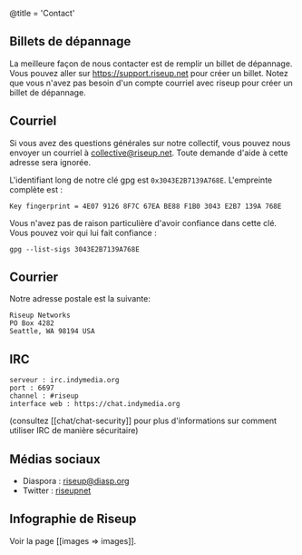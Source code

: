 @title = 'Contact'

## Billets de dépannage

La meilleure façon de nous contacter est de remplir un billet de dépannage. Vous pouvez aller sur https://support.riseup.net pour créer un billet. Notez que vous n'avez pas besoin d'un compte courriel avec riseup pour créer un billet de dépannage.

## Courriel

Si vous avez des questions générales sur notre collectif, vous pouvez nous envoyer un courriel à collective@riseup.net. Toute demande d'aide à cette adresse sera ignorée.

L'identifiant long de notre clé gpg est `0x3043E2B7139A768E`. L'empreinte complète est :

	Key fingerprint = 4E07 9126 8F7C 67EA BE88 F1B0 3043 E2B7 139A 768E

Vous n'avez pas de raison particulière d'avoir confiance dans cette clé. Vous pouvez voir qui lui fait confiance :

	gpg --list-sigs 3043E2B7139A768E

## Courrier

Notre adresse postale est la suivante:

	Riseup Networks
	PO Box 4282
	Seattle, WA 98194 USA

## IRC

	serveur : irc.indymedia.org
	port : 6697
	channel : #riseup
	interface web : https://chat.indymedia.org

(consultez [[chat/chat-security]] pour plus d'informations sur comment utiliser IRC de manière sécuritaire)

## Médias sociaux

* Diaspora : [riseup@diasp.org](https://diasp.org/people/e6901810cb670133bdbb782bcb452bd5)
* Twitter : [riseupnet](https://twitter.com/riseupnet)

## Infographie de Riseup

Voir la page [[images => images]].
